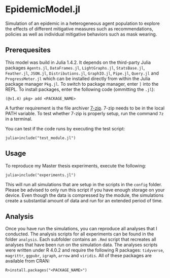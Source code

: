 # EpidemicModel.jl

Simulation of an epidemic in a heterogeneous agent population to explore the effects of different mitigative measures such as recommendations, policies as well as individual mitigative behaviors such as mask wearing. 


## Prerequesites

This model was build in Julia 1.4.2. It depends on the third-party Julia packages `Agents.jl`, `DataFrames.jl`, `LightGraphs.jl`, `StatsBase.jl`, `Feather.jl`, `JSON.jl`, `Distributions.jl`, `GraphIO.jl`, `Pipe.jl`, `Query.jl` and `ProgressMeter.jl` which can be installed directly from within the Julia package manager `Pkg.jl`. To switch to package manager, enter `]` into the REPL. To install packages, enter the following code (ommitting the `.jl`):

```
(@v1.4) pkg> add <PACKAGE_NAME>
```

A further requirement is the file archiver [7-zip](https://7-zip.org/). 7-zip needs to be in the local PATH variable. To test whether 7-zip is properly setup, run the command `7z` in a terminal.

You can test if the code runs by executing the test script:

```
julia>include("test_module.jl")
```


## Usage

To reproduce my Master thesis experiments, execute the following:

```
julia>include("experiments.jl")
```

This will run all simulations that are setup in the scripts in the `config` folder. Please be advised to only run this script if you have enough storage on your device. Even though the data is compressed by the module, the simulations create a substantial amount of data and run for an extended period of time.


## Analysis

Once you have run the simulations, you can reproduce all analyses that I conducted. The analysis scripts for all experiments can be found in the folder `analysis`. Each subfolder contains an `.Rmd` script that recreates all analyses that have been run on the simulation data. The analyses scripts were written under R 4.0.2 and require the following R packages: `tidyverse`, `magrittr`, `ggpubr`, `igraph`, `arrow` and `viridis`. All of these packages are available from CRAN:

```
R>install.packages("<PACKAGE_NAME>")
```